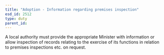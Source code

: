 ```yaml
---
title: "Adoption - Information regarding premises inspection"
esd_id: 2512
type: duty
parent_id:  
---
```


A local authority must provide the appropriate Minister with information or allow inspection of records relating to the exercise of its functions in relation to premises inspections etc. on request.

